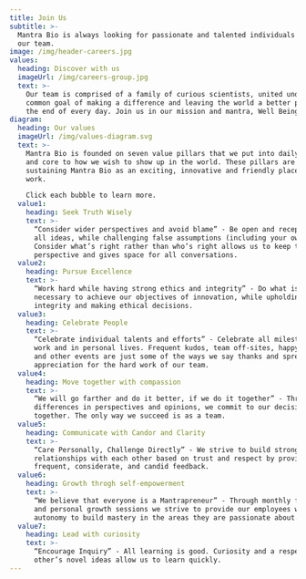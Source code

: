 ```yaml
---
title: Join Us
subtitle: >-
  Mantra Bio is always looking for passionate and talented individuals to join
  our team.
image: /img/header-careers.jpg
values:
  heading: Discover with us
  imageUrl: /img/careers-group.jpg
  text: >-
    Our team is comprised of a family of curious scientists, united under the
    common goal of making a difference and leaving the world a better place at
    the end of every day. Join us in our mission and mantra, Well Being for All.
diagram:
  heading: Our values
  imageUrl: /img/values-diagram.svg
  text: >-
    Mantra Bio is founded on seven value pillars that we put into daily practice
    and core to how we wish to show up in the world. These pillars are key to
    sustaining Mantra Bio as an exciting, innovative and friendly place of
    work. 

    Click each bubble to learn more. 
  value1:
    heading: Seek Truth Wisely
    text: >-
      “Consider wider perspectives and avoid blame” - Be open and receptive to
      all ideas, while challenging false assumptions (including your own).
      Consider what’s right rather than who’s right allows us to keep things in
      perspective and gives space for all conversations. 
  value2:
    heading: Pursue Excellence
    text: >-
      “Work hard while having strong ethics and integrity” - Do what is
      necessary to achieve our objectives of innovation, while upholding
      integrity and making ethical decisions.
  value3:
    heading: Celebrate People
    text: >-
      “Celebrate individual talents and efforts” - Celebrate all milestones, at
      work and in personal lives. Frequent kudos, team off-sites, happy hours,
      and other events are just some of the ways we say thanks and spread
      appreciation for the hard work of our team.
  value4:
    heading: Move together with compassion
    text: >-
      “We will go farther and do it better, if we do it together” - Through
      differences in perspectives and opinions, we commit to our decisions
      together. The only way we succeed is as a team.
  value5:
    heading: Communicate with Candor and Clarity
    text: >-
      “Care Personally, Challenge Directly” - We strive to build strong
      relationships with each other based on trust and respect by providing
      frequent, considerate, and candid feedback.
  value6:
    heading: Growth throgh self-empowerment
    text: >-
      “We believe that everyone is a Mantrapreneur” - Through monthly feedback
      and personal growth sessions we strive to provide our employees with the
      autonomy to build mastery in the areas they are passionate about.
  value7:
    heading: Lead with curiosity
    text: >-
      “Encourage Inquiry” - All learning is good. Curiosity and a respect for
      other’s novel ideas allow us to learn quickly.
---
```


